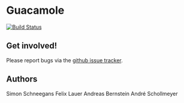 Guacamole
=========

[![Build Status](https://secure.travis-ci.org/vrsys/guacamole.png)](http://travis-ci.org/vrsys/guacamole)

Get involved!
-------------

Please report bugs via the
[github issue tracker](https://github.com/vrsys/guacamole/issues).

Authors
-------

Simon Schneegans
Felix Lauer
Andreas Bernstein
André Schollmeyer
